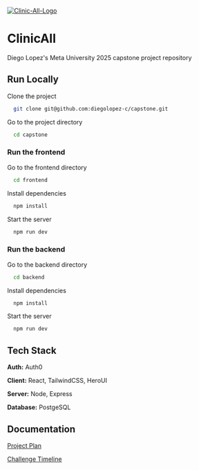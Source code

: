 [![Clinic-All-Logo](https://i.postimg.cc/zB3rRfCN/Clinic-All-2.png)](https://postimg.cc/tZ0fKpvv)

# ClinicAll

Diego Lopez's Meta University 2025 capstone project repository



## Run Locally

Clone the project

```bash
  git clone git@github.com:diegolopez-c/capstone.git
```

Go to the project directory

```bash
  cd capstone
```

### Run the frontend

Go to the frontend directory

```bash
  cd frontend
```

Install dependencies

```bash
  npm install
```

Start the server

```bash
  npm run dev
```

### Run the backend

Go to the backend directory

```bash
  cd backend
```

Install dependencies

```bash
  npm install
```

Start the server

```bash
  npm run dev
```

## Tech Stack

**Auth:** Auth0

**Client:** React, TailwindCSS, HeroUI

**Server:** Node, Express

**Database:** PostgeSQL

## Documentation

[Project Plan](https://docs.google.com/document/d/1qoJoXPJok7kwXCJf8AldgJLe2GkBrBhhVwUY3S81nwI/edit?usp=sharing)

[Challenge Timeline](https://docs.google.com/document/d/1daAiCJdwR45KClxXHhtcAx46PyK93lW91kUE1lQ22-A/edit?usp=sharing)

